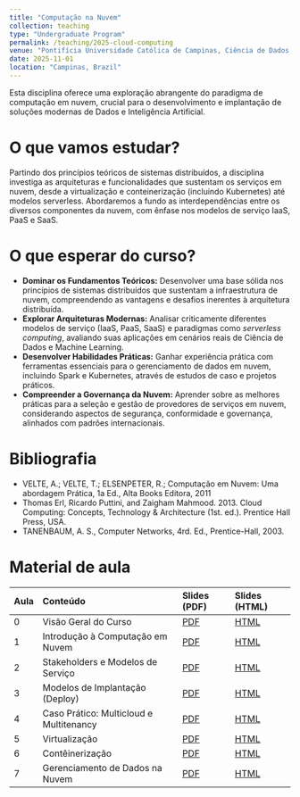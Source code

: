 ```yaml
---
title: "Computação na Nuvem"
collection: teaching
type: "Undergraduate Program"
permalink: /teaching/2025-cloud-computing
venue: "Pontifícia Universidade Católica de Campinas, Ciência de Dados e Inteligência Artificial"
date: 2025-11-01
location: "Campinas, Brazil"
---
```


Esta disciplina oferece uma exploração abrangente do paradigma de computação em nuvem, crucial para o desenvolvimento e implantação de soluções modernas de Dados e Inteligência Artificial.

# O que vamos estudar?

Partindo dos princípios teóricos de sistemas distribuídos, a disciplina investiga as arquiteturas e funcionalidades que sustentam os serviços em nuvem, desde a virtualização e conteinerização (incluindo Kubernetes) até modelos serverless. Abordaremos a fundo as interdependências entre os diversos componentes da nuvem, com ênfase nos modelos de serviço IaaS, PaaS e SaaS.

# O que esperar do curso?

*   **Dominar os Fundamentos Teóricos:** Desenvolver uma base sólida nos princípios de sistemas distribuídos que sustentam a infraestrutura de nuvem, compreendendo as vantagens e desafios inerentes à arquitetura distribuída.
*   **Explorar Arquiteturas Modernas:** Analisar criticamente diferentes modelos de serviço (IaaS, PaaS, SaaS) e paradigmas como *serverless computing*, avaliando suas aplicações em cenários reais de Ciência de Dados e Machine Learning.
*   **Desenvolver Habilidades Práticas:** Ganhar experiência prática com ferramentas essenciais para o gerenciamento de dados em nuvem, incluindo Spark e Kubernetes, através de estudos de caso e projetos práticos.
*   **Compreender a Governança da Nuvem:** Aprender sobre as melhores práticas para a seleção e gestão de provedores de serviços em nuvem, considerando aspectos de segurança, conformidade e governança, alinhados com padrões internacionais.


# Bibliografia

- VELTE, A.; VELTE, T.; ELSENPETER, R.; Computação em Nuvem: Uma abordagem Prática, 1a Ed., Alta Books Editora, 2011
- Thomas Erl, Ricardo Puttini, and Zaigham Mahmood. 2013. Cloud Computing: Concepts, Technology & Architecture (1st. ed.). Prentice Hall Press, USA.
- TANENBAUM, A. S., Computer Networks, 4rd. Ed., Prentice-Hall, 2003.

# Material de aula


| Aula | Conteúdo  | Slides (PDF)  | Slides (HTML) |
|:---------|:-------|:--------|:--------|
| 0 | Visão Geral do Curso| [PDF](https://denmartins.github.io/files/lectures/2025/cloud/00-Cloud-Organizacao.pdf) | [HTML](https://denmartins.github.io/files/lectures/2025/cloud/00-Cloud-Organizacao.html)| 
| 1 | Introdução à Computação em Nuvem| [PDF](https://denmartins.github.io/files/lectures/2025/cloud/01-Cloud-Introducao.pdf) | [HTML](https://denmartins.github.io/files/lectures/2025/cloud/01-Cloud-Introducao.html) |
| 2 | Stakeholders e Modelos de Serviço | [PDF](https://denmartins.github.io/files/lectures/2025/cloud/02-Cloud-Modelos-Servico.pdf) | [HTML](https://denmartins.github.io/files/lectures/2025/cloud/02-Cloud-Modelos-Servico.html) |
| 3 | Modelos de Implantação (Deploy) | [PDF](https://denmartins.github.io/files/lectures/2025/cloud/03-Cloud-Modelos-Implantacao.pdf) | [HTML](https://denmartins.github.io/files/lectures/2025/cloud/03-Cloud-Modelos-Implantacao.html) |
| 4 | Caso Prático: Multicloud e Multitenancy | [PDF](https://denmartins.github.io/files/lectures/2025/cloud/MultiCloud-Multitenancy-Simplificado.pdf) | [HTML](https://denmartins.github.io/files/lectures/2025/cloud/MultiCloud-Multitenancy-Simplificado.html) |
| 5 | Virtualização | [PDF](https://denmartins.github.io/files/lectures/2025/cloud/04-Cloud-Virtualizacao.pdf) | [HTML](https://denmartins.github.io/files/lectures/2025/cloud/04-Cloud-Virtualizacao.html) |
| 6 | Contêinerização | [PDF](https://denmartins.github.io/files/lectures/2025/cloud/05-Cloud-Conteinerizacao.pdf) | [HTML](https://denmartins.github.io/files/lectures/2025/cloud/05-Cloud-Conteinerizacao.html) |
| 7 | Gerenciamento de Dados na Nuvem | [PDF](https://denmartins.github.io/files/lectures/2025/cloud/06-Cloud-Gerenciamento-Dados.pdf) | [HTML](https://denmartins.github.io/files/lectures/2025/cloud/06-Cloud-Gerenciamento-Dados.html) |
